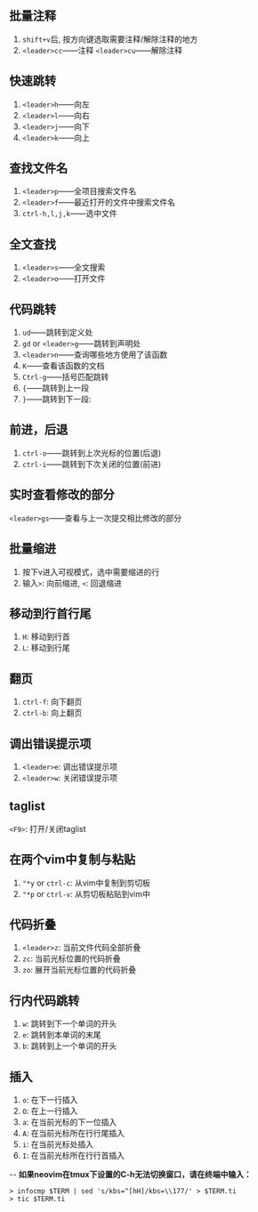 ## 批量注释
1. `shift+v`后, 按方向键选取需要注释/解除注释的地方
2. `<leader>cc`——注释	`<leader>cu`——解除注释

## 快速跳转
1. `<leader>h`——向左
2. `<leader>l`——向右
3. `<leader>j`——向下
4. `<leader>k`——向上

## 查找文件名
1. `<leader>p`——全项目搜索文件名
2. `<leader>f`——最近打开的文件中搜索文件名
3. `ctrl-h,l,j,k`——选中文件

## 全文查找
1. `<leader>s`——全文搜索
2. `<leader>o`——打开文件

## 代码跳转
1. `ud`——跳转到定义处
2. `gd` or `<leader>g`——跳转到声明处
3. `<leader>n`——查询哪些地方使用了该函数
4. `K`——查看该函数的文档
5. `Ctrl-g`——括号匹配跳转
6. `{`——跳转到上一段
7. `}`——跳转到下一段:

## 前进，后退
1. `ctrl-o`——跳转到上次光标的位置(后退)
2. `ctrl-i`——跳转到下次关闭的位置(前进)

## 实时查看修改的部分
`<leader>gs`——查看与上一次提交相比修改的部分

## 批量缩进
1. 按下v进入可视模式，选中需要缩进的行
2. 输入`>`: 向前缩进, `<`: 回退缩进

## 移动到行首行尾
1. `H`: 移动到行首
2. `L`: 移动到行尾

## 翻页
1. `ctrl-f`: 向下翻页
2. `ctrl-b`: 向上翻页

## 调出错误提示项
1. `<leader>e`: 调出错误提示项
2. `<leader>w`: 关闭错误提示项

## taglist
`<F9>`: 打开/关闭taglist

## 在两个vim中复制与粘贴
1. `"*y` or `ctrl-c`: 从vim中复制到剪切板
2. `"*p` or `ctrl-v`: 从剪切板粘贴到vim中

## 代码折叠
1. `<leader>z`: 当前文件代码全部折叠
2. `zc`: 当前光标位置的代码折叠
3. `zo`: 展开当前光标位置的代码折叠

## 行内代码跳转
1. `w`: 跳转到下一个单词的开头
2. `e`: 跳转到本单词的末尾
3. `b`: 跳转到上一个单词的开头

## 插入
1. `o`: 在下一行插入
2. `O`: 在上一行插入
3. `a`: 在当前光标的下一位插入
4. `A`: 在当前光标所在行行尾插入
5. `i`: 在当前光标处插入
6. `I`: 在当前光标所在行行首插入

--
**如果neovim在tmux下设置的C-h无法切换窗口，请在终端中输入：**

```
> infocmp $TERM | sed 's/kbs=^[hH]/kbs=\\177/' > $TERM.ti
> tic $TERM.ti
```
